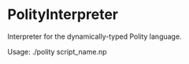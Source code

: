# PolityInterpreter
Interpreter for the dynamically-typed Polity language.

Usage: ./polity script_name.np
